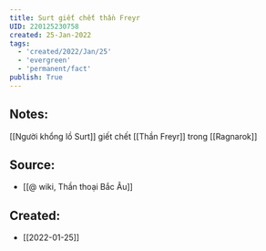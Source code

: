 ```yaml
---
title: Surt giết chết thần Freyr
UID: 220125230758
created: 25-Jan-2022
tags:
  - 'created/2022/Jan/25'
  - 'evergreen'
  - 'permanent/fact'
publish: True
---
```

## Notes:
[[Người khổng lồ Surt]] giết chết [[Thần Freyr]] trong [[Ragnarok]]

## Source:
- [[@ wiki, Thần thoại Bắc Âu]]



## Created:
- [[2022-01-25]]
